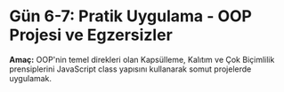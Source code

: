 # Gün 6-7: Pratik Uygulama - OOP Projesi ve Egzersizler

<b>Amaç:</b> OOP'nin temel direkleri olan Kapsülleme, Kalıtım ve Çok Biçimlilik prensiplerini JavaScript class yapısını kullanarak somut projelerde uygulamak.

